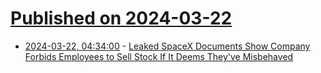 # [Published on 2024-03-22](index.md)

* [2024-03-22, 04:34:00](https://soylentnews.org/article.pl?sid=24/03/21/0124222&from=rss) - [Leaked SpaceX Documents Show Company Forbids Employees to Sell Stock If It Deems They've Misbehaved](https://soylentnews.org/article.pl?sid=24/03/21/0124222&from=rss)
